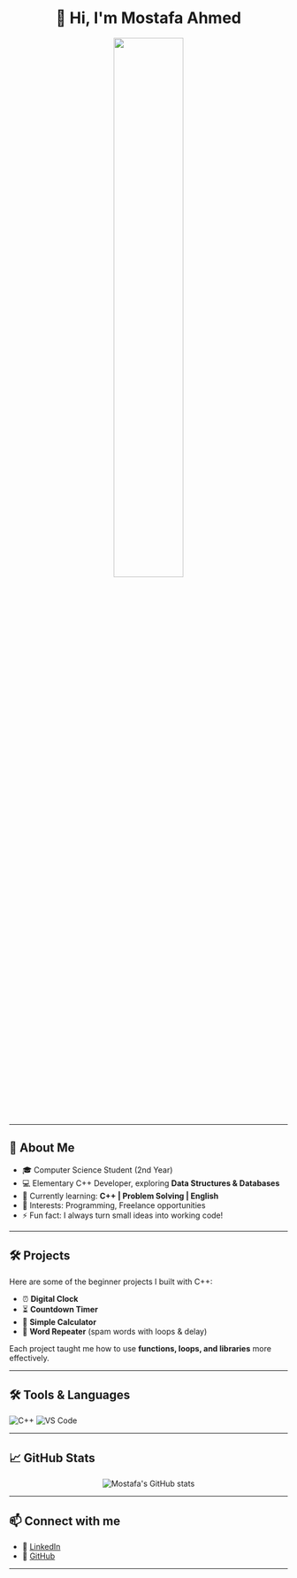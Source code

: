 <div align="center">

# 👋 Hi, I'm Mostafa Ahmed  

<img src="https://media.giphy.com/media/LMcB8XospGZO8UQq87/giphy.gif" width="50%"/>

</div>

---

## 🚀 About Me
- 🎓 Computer Science Student (2nd Year)  
- 💻 Elementary C++ Developer, exploring **Data Structures & Databases**  
- 🌱 Currently learning: **C++ | Problem Solving | English**  
- 🎯 Interests: Programming, Freelance opportunities 
- ⚡ Fun fact: I always turn small ideas into working code!  

---

## 🛠️ Projects
Here are some of the beginner projects I built with C++:

- ⏰ **Digital Clock**  
- ⏳ **Countdown Timer**  
- 🧮 **Simple Calculator**  
- 🔁 **Word Repeater** (spam words with loops & delay)

Each project taught me how to use **functions, loops, and libraries** more effectively.  

---

## 🛠️ Tools & Languages
![C++](https://img.shields.io/badge/C++-00599C?style=flat&logo=c%2B%2B&logoColor=white)
![VS Code](https://img.shields.io/badge/VS%20Code-0078D4?style=flat&logo=visual-studio-code&logoColor=white)

---

## 📈 GitHub Stats
<div align="center">
  
![Mostafa's GitHub stats](https://github-readme-stats.vercel.app/api?username=MostafaAboelella&show_icons=true&theme=radical)  

</div>

---

## 📫 Connect with me
- 💼 [LinkedIn](https://linkedin.com)  
- 🐙 [GitHub](https://github.com/MostafaAboelella)

---
